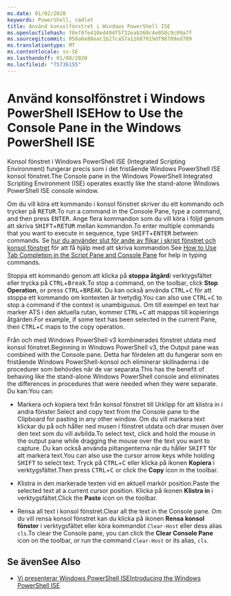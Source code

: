 ```yaml
---
ms.date: 01/02/2020
keywords: PowerShell, cmdlet
title: Använd konsolfönstret i Windows PowerShell ISE
ms.openlocfilehash: f0ef07e410ed494f5732eab360c4e050c9c09a7f
ms.sourcegitcommit: 058a6e86eac1b27ca57a11687019df98709ed709
ms.translationtype: MT
ms.contentlocale: sv-SE
ms.lasthandoff: 01/08/2020
ms.locfileid: "75736155"
---
```

# <a name="how-to-use-the-console-pane-in-the-windows-powershell-ise"></a><span data-ttu-id="343ae-103">Använd konsolfönstret i Windows PowerShell ISE</span><span class="sxs-lookup"><span data-stu-id="343ae-103">How to Use the Console Pane in the Windows PowerShell ISE</span></span>

<span data-ttu-id="343ae-104">Konsol fönstret i Windows PowerShell ISE (Integrated Scripting Environment) fungerar precis som i det fristående Windows PowerShell ISE konsol fönstret.</span><span class="sxs-lookup"><span data-stu-id="343ae-104">The Console pane in the Windows PowerShell Integrated Scripting Environment (ISE) operates exactly like the stand-alone Windows PowerShell ISE console window.</span></span>

<span data-ttu-id="343ae-105">Om du vill köra ett kommando i konsol fönstret skriver du ett kommando och trycker på <kbd>RETUR</kbd>.</span><span class="sxs-lookup"><span data-stu-id="343ae-105">To run a command in the Console Pane, type a command, and then press <kbd>ENTER</kbd>.</span></span> <span data-ttu-id="343ae-106">Ange flera kommandon som du vill köra i följd genom att skriva <kbd>SHIFT</kbd>+<kbd>RETUR</kbd> mellan kommandon.</span><span class="sxs-lookup"><span data-stu-id="343ae-106">To enter multiple commands that you want to execute in sequence, type <kbd>SHIFT</kbd>+<kbd>ENTER</kbd> between commands.</span></span> <span data-ttu-id="343ae-107">Se [hur du använder slut för ande av flikar i skript fönstret och konsol fönstret](How-to-Use-Tab-Completion-in-the-Script-Pane-and-Console-Pane.md) för att få hjälp med att skriva kommandon.</span><span class="sxs-lookup"><span data-stu-id="343ae-107">See [How to Use Tab Completion in the Script Pane and Console Pane](How-to-Use-Tab-Completion-in-the-Script-Pane-and-Console-Pane.md) for help in typing commands.</span></span>

<span data-ttu-id="343ae-108">Stoppa ett kommando genom att klicka på **stoppa åtgärd**i verktygsfältet eller trycka på <kbd>CTRL</kbd>+<kbd>Break</kbd>.</span><span class="sxs-lookup"><span data-stu-id="343ae-108">To stop a command, on the toolbar, click **Stop Operation**, or press <kbd>CTRL</kbd>+<kbd>BREAK</kbd>.</span></span> <span data-ttu-id="343ae-109">Du kan också använda <kbd>CTRL</kbd>+<kbd>C</kbd> för att stoppa ett kommando om kontexten är tvetydig.</span><span class="sxs-lookup"><span data-stu-id="343ae-109">You can also use <kbd>CTRL</kbd>+<kbd>C</kbd> to stop a command if the context is unambiguous.</span></span> <span data-ttu-id="343ae-110">Om till exempel en text har marker ATS i den aktuella rutan, kommer <kbd>CTRL</kbd>+<kbd>C</kbd> att mappas till kopierings åtgärden.</span><span class="sxs-lookup"><span data-stu-id="343ae-110">For example, if some text has been selected in the current Pane, then <kbd>CTRL</kbd>+<kbd>C</kbd> maps to the copy operation.</span></span>

<span data-ttu-id="343ae-111">Från och med Windows PowerShell v3 kombinerades fönstret utdata med konsol fönstret.</span><span class="sxs-lookup"><span data-stu-id="343ae-111">Beginning in Windows PowerShell v3, the Output pane was combined with the Console pane.</span></span> <span data-ttu-id="343ae-112">Detta har fördelen att du fungerar som en fristående Windows PowerShell-konsol och eliminerar skillnaderna i de procedurer som behövdes när de var separata.</span><span class="sxs-lookup"><span data-stu-id="343ae-112">This has the benefit of behaving like the stand-alone Windows PowerShell console and eliminates the differences in procedures that were needed when they were separate.</span></span> <span data-ttu-id="343ae-113">Du kan:</span><span class="sxs-lookup"><span data-stu-id="343ae-113">You can:</span></span>

- <span data-ttu-id="343ae-114">Markera och kopiera text från konsol fönstret till Urklipp för att klistra in i andra fönster.</span><span class="sxs-lookup"><span data-stu-id="343ae-114">Select and copy text from the Console pane to the Clipboard for pasting in any other window.</span></span> <span data-ttu-id="343ae-115">Om du vill markera text klickar du på och håller ned musen i fönstret utdata och drar musen över den text som du vill avbilda.</span><span class="sxs-lookup"><span data-stu-id="343ae-115">To select text, click and hold the mouse in the output pane while dragging the mouse over the text you want to capture.</span></span> <span data-ttu-id="343ae-116">Du kan också använda piltangenterna när du håller <kbd>SKIFT</kbd> för att markera text.</span><span class="sxs-lookup"><span data-stu-id="343ae-116">You can also use the cursor arrow keys while holding <kbd>SHIFT</kbd> to select text.</span></span> <span data-ttu-id="343ae-117">Tryck på <kbd>CTRL</kbd>+<kbd>C</kbd> eller klicka på ikonen **Kopiera** i verktygsfältet.</span><span class="sxs-lookup"><span data-stu-id="343ae-117">Then press <kbd>CTRL</kbd>+<kbd>C</kbd> or click the **Copy** icon in the toolbar.</span></span>

- <span data-ttu-id="343ae-118">Klistra in den markerade texten vid en aktuell markör position.</span><span class="sxs-lookup"><span data-stu-id="343ae-118">Paste the selected text at a current cursor position.</span></span> <span data-ttu-id="343ae-119">Klicka på ikonen **Klistra in** i verktygsfältet.</span><span class="sxs-lookup"><span data-stu-id="343ae-119">Click the **Paste** icon on the toolbar.</span></span>

- <span data-ttu-id="343ae-120">Rensa all text i konsol fönstret.</span><span class="sxs-lookup"><span data-stu-id="343ae-120">Clear all the text in the Console pane.</span></span> <span data-ttu-id="343ae-121">Om du vill rensa konsol fönstret kan du klicka på ikonen **Rensa konsol fönster** i verktygsfältet eller köra kommandot `Clear-Host` eller dess alias `cls`.</span><span class="sxs-lookup"><span data-stu-id="343ae-121">To clear the Console pane, you can click the **Clear Console Pane** icon on the toolbar, or run the command `Clear-Host` or its alias, `cls`.</span></span>

## <a name="see-also"></a><span data-ttu-id="343ae-122">Se även</span><span class="sxs-lookup"><span data-stu-id="343ae-122">See Also</span></span>

- [<span data-ttu-id="343ae-123">Vi presenterar Windows PowerShell ISE</span><span class="sxs-lookup"><span data-stu-id="343ae-123">Introducing the Windows PowerShell ISE</span></span>](Introducing-the-Windows-PowerShell-ISE.md)
